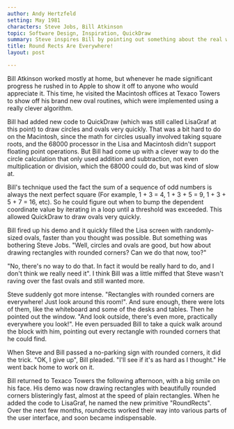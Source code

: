 ```yaml
---
author: Andy Hertzfeld
setting: May 1981
characters: Steve Jobs, Bill Atkinson
topic: Software Design, Inspiration, QuickDraw
summary: Steve inspires Bill by pointing out something about the real world
title: Round Rects Are Everywhere!
layout: post

---
```


Bill Atkinson worked mostly at home, but whenever he made significant progress he rushed in to Apple to show it off to anyone who would appreciate it. This time, he visited the Macintosh offices at Texaco Towers to show off his brand new oval routines, which were implemented using a really clever algorithm.

  
  
  
  
Bill had added new code to QuickDraw (which was still called LisaGraf at this point) to draw circles and ovals very quickly. That was a bit hard to do on the Macintosh, since the math for circles usually involved taking square roots, and the 68000 processor in the Lisa and Macintosh didn't support floating point operations. But Bill had come up with a clever way to do the circle calculation that only used addition and subtraction, not even multiplication or division, which the 68000 could do, but was kind of slow at.  
  
  
Bill's technique used the fact the sum of a sequence of odd numbers is always the next perfect square (For example, 1 + 3 = 4, 1 + 3 + 5 = 9, 1 + 3 + 5 + 7 = 16, etc). So he could figure out when to bump the dependent coordinate value by iterating in a loop until a threshold was exceeded. This allowed QuickDraw to draw ovals very quickly.  
  
  
Bill fired up his demo and it quickly filled the Lisa screen with randomly-sized ovals, faster than you thought was possible. But something was bothering Steve Jobs. "Well, circles and ovals are good, but how about drawing rectangles with rounded corners? Can we do that now, too?"  
  
  
"No, there's no way to do that. In fact it would be really hard to do, and I don't think we really need it". I think Bill was a little miffed that Steve wasn't raving over the fast ovals and still wanted more.  
  
  
Steve suddenly got more intense. "Rectangles with rounded corners are everywhere! Just look around this room!". And sure enough, there were lots of them, like the whiteboard and some of the desks and tables. Then he pointed out the window. "And look outside, there's even more, practically everywhere you look!". He even persuaded Bill to take a quick walk around the block with him, pointing out every rectangle with rounded corners that he could find.  
  
  
 When Steve and Bill passed a no-parking sign with rounded corners, it did the trick. "OK, I give up", Bill pleaded. "I'll see if it's as hard as I thought." He went back home to work on it.  
  
  
 Bill returned to Texaco Towers the following afternoon, with a big smile on his face. His demo was now drawing rectangles with beautifully rounded corners blisteringly fast, almost at the speed of plain rectangles. When he added the code to LisaGraf, he named the new primitive "RoundRects". Over the next few months, roundrects worked their way into various parts of the user interface, and soon became indispensable. 

